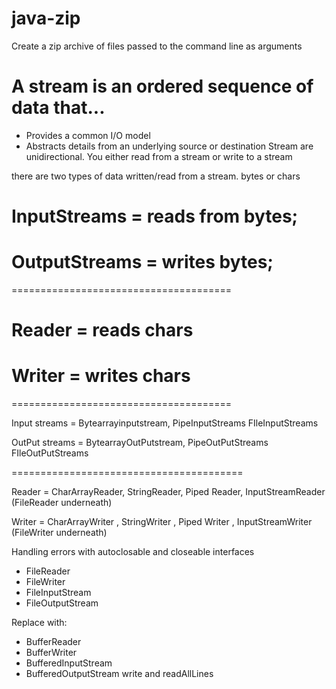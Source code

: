 # java-zip
Create a zip archive of files passed to the command line as arguments

# A stream is an ordered sequence of data that...
- Provides a common I/O model
- Abstracts details from an underlying source or destination
Stream are unidirectional. You either read from a stream or write to a stream

there are two types of data written/read from a stream. bytes or chars

# InputStreams = reads from bytes;
# OutputStreams = writes bytes;
======================================

# Reader = reads chars
# Writer = writes chars
======================================

Input streams = Bytearrayinputstream, PipeInputStreams FIleInputStreams

OutPut streams = BytearrayOutPutstream, PipeOutPutStreams FIleOutPutStreams

========================================

Reader = CharArrayReader, StringReader, Piped Reader, InputStreamReader (FileReader underneath)

Writer = CharArrayWriter , StringWriter , Piped Writer , InputStreamWriter (FileWriter underneath)

Handling errors with autoclosable and closeable interfaces

- FileReader
- FileWriter
- FileInputStream
- FileOutputStream

Replace with:

- BufferReader
- BufferWriter
- BufferedInputStream
- BufferedOutputStream
write and readAllLines
